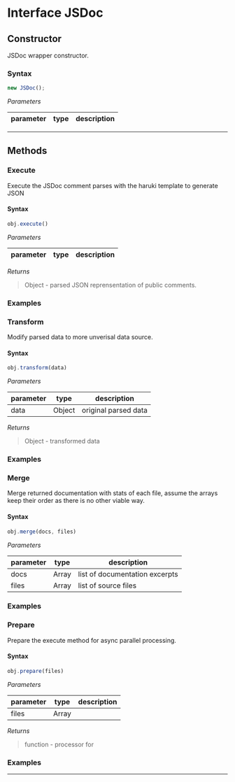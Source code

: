 
# Interface JSDoc


## Constructor
JSDoc wrapper constructor.

### Syntax
```js
new JSDoc();
```

*Parameters*

parameter | type | description
--------- | ---- | -----------

---



## Methods


### Execute 
Execute the JSDoc comment parses with the haruki template to generate JSON

#### Syntax
```js
obj.execute()
```

*Parameters*

parameter | type | description
--------- | ---- | -----------


*Returns*
> Object - parsed JSON reprensentation of public comments.

### Examples


### Transform 
Modify parsed data to more unverisal data source.

#### Syntax
```js
obj.transform(data)
```

*Parameters*

parameter | type | description
--------- | ---- | -----------
data | Object | original parsed data


*Returns*
> Object - transformed data

### Examples


### Merge 
Merge returned documentation with stats of each file, assume the arrays keep
their order as there is no other viable way.

#### Syntax
```js
obj.merge(docs, files)
```

*Parameters*

parameter | type | description
--------- | ---- | -----------
docs | Array | list of documentation excerpts
files | Array | list of source files



### Examples


### Prepare 
Prepare the execute method for async parallel processing.

#### Syntax
```js
obj.prepare(files)
```

*Parameters*

parameter | type | description
--------- | ---- | -----------
files | Array | 


*Returns*
> function - processor for

### Examples


---

